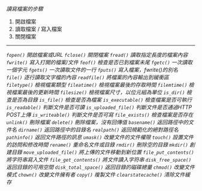 *讀寫檔案的步驟*
1. 開啟檔案
2. 讀取檔案 / 寫入檔案
3. 關閉檔案

***

*`fopen()` 開啟檔案或URL*
*`fclose()` 關閉檔案*
*`fread()` 讀取指定長度的檔案內容*
*`fwrite()` 寫入打開的檔案/文件*
*`feof()` 檢查是否已到檔案未尾*
*`fgetc()` 一次讀取一個字元*
*`fgets()` 一次讀取文件的一行*
*`fputs()` 寫入檔案，fwrite()的別名*
*`file()` 逐行讀取文字檔的內容*
*`readfile()` 將檔案的內容輸出到緩衝區*
*`filetype()` 檢視檔案類型*
*`fileatime()` 檢視檔案最後的存取時間*
*`filemtime()` 檢視檔案最後的更新時間*
*`filesize()` 檢視檔案尺寸，以位元組為單位*
*`is_dir()` 檢查是否為目錄*
*`is_file()` 檢查是否為檔案*
*`is_executable()` 檢查檔案是否可執行*
*`is_readable()` 判斷文件是否可讀*
*`is_uploaded_file()` 判斷文件是否通過HTTP POST上傳*
*`is_writeable()` 判斷文件是否可寫*
*`file_exists()` 檢查檔案是否存在*
*`unlink()` 刪除檔案*
*`delete()` 刪除檔案，沒有回傳值*
*`basename()` 返回路徑中的文件名*
*`dirname()` 返回路徑中的目錄名*
*`realpath()` 返回規範化的絕對路徑名*
*`pathinfo()` 返回文件路徑的訊息*
*`umask()` 改變文件的文件權限*
*`touch()` 設置文件的訪問和修改時間*
*`rename()` 重命名文件或目錄*
*`rmdir()` 刪除空的目錄*
*`mkdir()` 創建目錄*
*`move_uploaded_file()` 將上傳的文件移動到新位置*
*`file_put_contents()` 將字符串寫入文件*
*`file_get_contents()` 將文件讀入字符串*
*`disk_free_space()` 返回目錄的可用空間*
*`disk_total_space()` 返回目錄的磁碟總量*
*`chmod()` 改變文件模式*
*`chown()` 改變文件擁有者*
*`copy()` 複製文件*
*`clearstatecache()` 清除文件緩存*